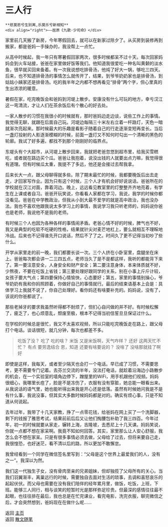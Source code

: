 # 三人行

```{tip} 
**悲莫悲兮生别离,乐莫乐兮新相知**       
<div align="right">——屈原《九歌·少司命》</div>
```

家里前几天搬了新房，今年寒假回去，就可以在新家过除夕了。从买房到装修再到搬家，都是爸妈一手操办的，我没帮上一点忙。

从高中时候起，我一年只有寒暑假回家两次，很多时候都呆不过十天。每次回家妈妈会到火车站接，爸爸在家里做好饭等我们。他知道我很爱吃一种名叫黄颡的淡水鱼，很早就买回来备着。有一次我说想吃排骨汤，他炖了好大一锅，够吃三四天。后来，也不知道排骨汤的事情怎么就传开了，结果，到爷爷奶奶家也是排骨汤，到姑姑小姨家还是排骨汤。吃的我半年之内都不想再看见“排骨”两个字，但心里真的生出浓浓的暖意。

暑假在家，吃完晚饭会和爸妈到河堤上散步。安康没有什么可玩的地方，幸亏汉江这一弯清流，才让人们在茶余饭后有个散心的好去处。

一家人散步的习惯在我很小的时候就有，那时爸妈边走边谈，说些工作上的事情。我觉得无聊，就跟在后面自己玩。河堤边每隔三十米左右立着一杆路灯，天色一暗就渐次亮起来。那时候最大的乐趣是看影子随着自己的行走逐渐变短再变长。当后一盏灯投射的人影逐渐模糊的时候，前面一盏灯又不知何时勾出一个清晰的黑色的轮廓。我试了好多遍，都找不到那个刚刚好的临界点。

东堤头有个大超市，从河堤上散步回来，我就把老爸忽悠到超市里，给我买雪糕吃，或者就在路边买个瓜。爸爸让我抱着，说没出钱的人就要出点力嘛，我觉得很有道理。但有时候瓜太重，我提不了多远，他还是会接过去帮我拿。

后来长大一点，跟父母聊得就多些。除了期末最忙的时候，我都要晚饭后出去走走，才回家写作业。因为只有这个时候，三个人才有机会好好说说话。爸爸所在的学校就在汉江对面，靠着河边。晚上，远远看见教室里的灯整整齐齐地亮着，有学生在上课或者自习。爸爸开玩笑说，你看看人家都在学习，我说，我学的时候你都没看见。爸爸在中学教政治，但我从小到大最不爱学的就是高中政治，我也没办法。我也不喜欢他跟我说太多学习上的事情，我说学习我只听老师的，妈妈说你爸也是老师，我说他不是我的老师。

有时候三个人也因为各种各样的事情闹矛盾。老爸心情不好的时候，脾气也不好，我又是典型的吃软不吃硬的性格，结果就针尖对麦芒地杠上，要么就相互不理睬地冷战。后来也不记得谁先开口说话，然后不了了之。时间久了更不记得当初吵了些什么。 

开学从家里走的前一晚，我们都要长谈一次。三个人挤在小卧室里，盘腿坐在床上。爸爸每次都会讲一二三四五点，老师当久了是不是都这样，我听的都能背下来了。第一要注意安全，人身安全和财产安全；第二要注意身体，本来体质就不好，少熬夜，不要在吃饭上省钱；第三要处理好跟同学的关系，别在小事上斤斤计较，女孩子要大气点；第四要保持心情愉快，心态要好；第五，家里的事情别操心，爷爷奶奶有我和你妈照顾着，你做好自己的事情就行。最后的结束语基本上会是：具体学习上我就不说了，你自己处理好。看你妈还有啥要补充的。妈妈说，没有了，该说的你爸都说了。

那些老掉牙的要求我虽然听得都不耐烦了，但扪心自问做的并不好。有时候松懈了，疲乏了，也心烦意乱，颓废至极，根本不记得当初信誓旦旦保证过什么。

在学校的时候总是很忙，我又不太喜欢视频，所以只能吃完晚饭走在路上，跟父母打个电话。谈话很短，就几分钟，每次也都差不多。

> 吃饭了没？
> 吃了
> 吃的啥？
> 米饭
> 又是米饭啊，天气咋样？
> 还好
> 这两天忙不忙？
> 有点
> 要劳逸结合
> 恩，知道
> 还要有啥要说的？
> 没啥了
> 没啥那就挂了啊
> 好
 

即使是这样，我每天，或者至少隔天也会打一个电话。早已成了习惯，不需要思考，更不需要专门记着。去芬兰交流的半年，没法打电话，就趁着沿海边小路散步的机会，在一个实验室的墙角边停下，蹭屋里的WiFi，用手机跟他们视频。妈妈很细心，我哪里长痘了，脸是不是冻伤了，衣服有没有穿脏，她总能一眼看出来。从我说话的语气里，她也能听得出来我是开心还是低落。虽然有时候她问我是不是有什么事，我说没事，但其实大多数时候妈妈都是对的。确实有烦心事，只是不知道从何说起。

去年过年，我带了十几天家教，挣了一点零花钱，给爸妈在网上买了一个洗脚器，剩下的钱报了雅思考试，结果前前后后又让他们掏腰包补助了我三四百。今年过年，初一的时候就要从家走，辗转上海，吉隆坡，去悉尼上十几天课。妈妈笑说，你就一点都不想在家呆啊。我竟不知如何回答。其实，家里那么让人安心舒服，我怎么会不想在家呆。只是有很多事情必须去做，父母给了过去，但将来要自己走，我很惶恐，也好迷茫，看不清以后的路，所以更加不敢懈怠。

我曾经看到一个同学在微信签名里写到：“父母是这个世界上最爱我们的人，没有之一”。我深以为然。

我们这一代独生子女，没有骨肉至亲的兄弟姐妹，但却独揽了父母所有的关心。当我们羽翼渐丰，离巢远行的时候，需要独自去面对生活的琐事，去调和喜怒哀乐的起起伏伏。而父母也需要在没有我们陪伴的经年累月里，做饭，吃饭，上班，下班。能够三人同行，相与谈笑的短暂时光是那样弥足珍贵。但最深的感情往往最不起眼，也往往排在最后，我也总是在忙完课业，看完电影，洗完衣服，聊完微信之后，才会突然想到，爸妈现在在做什么呢……




返回 [主页](../../../intro.md)   
返回 [散文随笔](../../../posts/essaycollection.md)